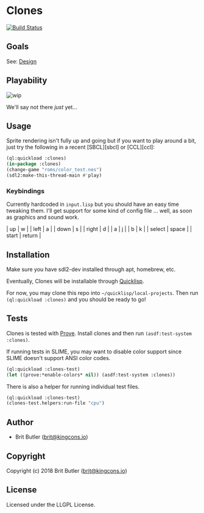 # Clones

[![Build Status](https://travis-ci.org/kingcons/clones.svg?branch=master)](https://travis-ci.org/kingcons/clones)

## Goals

See: [Design](https://github.com/kingcons/clones/blob/master/DESIGN.md)

## Playability

![wip](http://redlinernotes.com/images/clones_progress.png)

We'll say not there _just_ yet...

## Usage

Sprite rendering isn't fully up and going but if you want to play around a bit,
just try the following in a recent [SBCL][sbcl] or [CCL][ccl]:

```lisp
(ql:quickload :clones)
(in-package :clones)
(change-game "roms/color_test.nes")
(sdl2:make-this-thread-main #'play)
```

### Keybindings

Currently hardcoded in `input.lisp` but you should have an easy time tweaking them.
I'll get support for some kind of config file ... well, as soon as graphics and sound work.

| up     | w      |
| left   | a      |
| down   | s      |
| right  | d      |
| a      | j      |
| b      | k      |
| select | space  |
| start  | return |

## Installation

Make sure you have sdl2-dev installed through apt, homebrew, etc.

Eventually, Clones will be installable through [Quicklisp](https://quicklisp.org).

For now, you may clone this repo into `~/quicklisp/local-projects`.
Then run `(ql:quickload :clones)` and you should be ready to go!

## Tests

Clones is tested with [Prove](https://github.com/fukamachi/prove).
Install clones and then run `(asdf:test-system :clones)`.

If running tests in SLIME, you may want to disable color support
since SLIME doesn't support ANSI color codes.

```lisp
(ql:quickload :clones-test)
(let ((prove:*enable-colors* nil)) (asdf:test-system :clones))
```

There is also a helper for running individual test files.

```lisp
(ql:quickload :clones-test)
(clones-test.helpers:run-file "cpu")
```

## Author

* Brit Butler (brit@kingcons.io)

## Copyright

Copyright (c) 2018 Brit Butler (brit@kingcons.io)

## License

Licensed under the LLGPL License.
